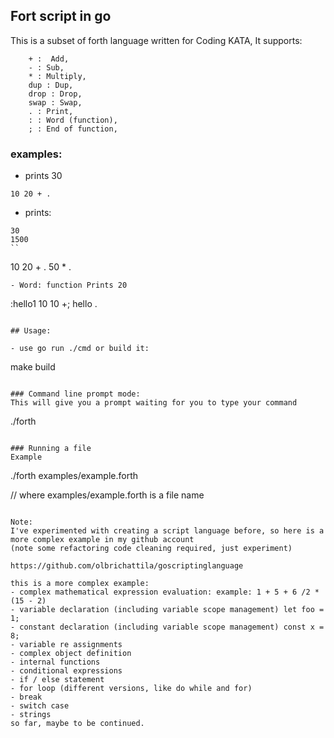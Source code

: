 ## Fort script in go

This is a subset of forth language written for Coding KATA, It supports:

```
	+ :  Add,
	- : Sub,
	* : Multiply,
	dup : Dup,
	drop : Drop,
	swap : Swap,
	. : Print,
	: : Word (function),
	; : End of function,
```

### examples: 
- prints 30
```
10 20 + .
```

- prints:
```
30
1500
``

```
10 20 + . 50 * .
```
- Word: function Prints 20

```
:hello1 10 10 +;
hello .
```

## Usage:

- use go run ./cmd or build it:
```
make build
```

### Command line prompt mode:
This will give you a prompt waiting for you to type your command

```
./forth 
```

### Running a file
Example
```
./forth examples/example.forth

// where examples/example.forth is a file name
```

Note:
I've experimented with creating a script language before, so here is a more complex example in my github account
(note some refactoring code cleaning required, just experiment)

https://github.com/olbrichattila/goscriptinglanguage

this is a more complex example:
- complex mathematical expression evaluation: example: 1 + 5 + 6 /2 * (15 - 2) 
- variable declaration (including variable scope management) let foo = 1; 
- constant declaration (including variable scope management) const x = 8; 
- variable re assignments
- complex object definition
- internal functions
- conditional expressions
- if / else statement
- for loop (different versions, like do while and for)
- break
- switch case
- strings
so far, maybe to be continued.

